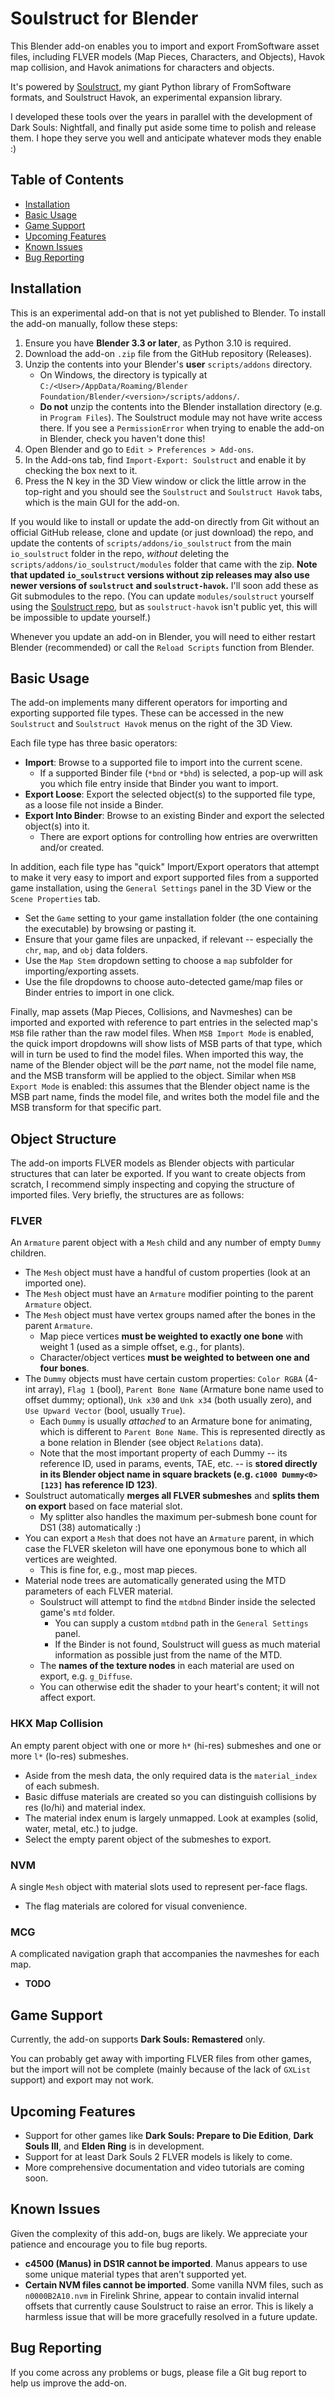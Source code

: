 # Soulstruct for Blender

This Blender add-on enables you to import and export FromSoftware asset files, including FLVER models (Map Pieces, Characters, and Objects), Havok map collision, and Havok animations for characters and objects.

It's powered by [Soulstruct](https://github.com/Grimrukh/soulstruct), my giant Python library of FromSoftware formats, and Soulstruct Havok, an experimental expansion library.

I developed these tools over the years in parallel with the development of Dark Souls: Nightfall, and finally put aside some time to polish and release them. I hope they serve you well and anticipate whatever mods they enable :)

## Table of Contents

- [Installation](#installation)
- [Basic Usage](#basic-usage)
- [Game Support](#game-support)
- [Upcoming Features](#upcoming-features)
- [Known Issues](#known-issues)
- [Bug Reporting](#bug-reporting)

## Installation

This is an experimental add-on that is not yet published to Blender. To install the add-on manually, follow these steps:

1. Ensure you have **Blender 3.3 or later**, as Python 3.10 is required.
2. Download the add-on `.zip` file from the GitHub repository (Releases).
3. Unzip the contents into your Blender's **user** `scripts/addons` directory.
   - On Windows, the directory is typically at `C:/<User>/AppData/Roaming/Blender Foundation/Blender/<version>/scripts/addons/`.
   - **Do not** unzip the contents into the Blender installation directory (e.g. in `Program Files`). The Soulstruct
   module may not have write access there. If you see a `PermissionError` when trying to enable the add-on in Blender, 
   check you haven't done this!
4. Open Blender and go to `Edit > Preferences > Add-ons`.
5. In the Add-ons tab, find `Import-Export: Soulstruct` and enable it by checking the box next to it.
6. Press the N key in the 3D View window or click the little arrow in the top-right and you should see the `Soulstruct`
   and `Soulstruct Havok` tabs, which is the main GUI for the add-on.

If you would like to install or update the add-on directly from Git without an official GitHub
release, clone and update (or just download) the repo, and update the contents of `scripts/addons/io_soulstruct`
from the main `io_soulstruct` folder in the repo, *without* deleting the `scripts/addons/io_soulstruct/modules` folder
that came with the zip. **Note that updated `io_soulstruct` versions without zip releases may also use
newer versions of `soulstruct` and `soulstruct-havok`.** I'll soon add these as Git submodules to the repo. (You can
update `modules/soulstruct` yourself using the [Soulstruct repo](https://github.com/Grimrukh/soulstruct), but as
`soulstruct-havok` isn't public yet, this will be impossible to update yourself.)

Whenever you update an add-on in Blender, you will need to either restart Blender (recommended) or call the 
`Reload Scripts` function from Blender.

## Basic Usage

The add-on implements many different operators for importing and exporting supported file types.
These can be accessed in the new `Soulstruct` and `Soulstruct Havok` menus on the right of the 3D View.

Each file type has three basic operators:
- **Import**: Browse to a supported file to import into the current scene.
  - If a supported Binder file (`*bnd` or `*bhd`) is selected, a pop-up will ask you which file entry inside that Binder you want to import.
- **Export Loose**: Export the selected object(s) to the supported file type, as a loose file not inside a Binder.
- **Export Into Binder**: Browse to an existing Binder and export the selected object(s) into it.
  - There are export options for controlling how entries are overwritten and/or created.

In addition, each file type has "quick" Import/Export operators that attempt to make it very easy to import
and export supported files from a supported game installation, using the `General Settings` panel in the 3D View or
the `Scene Properties` tab.
- Set the `Game` setting to your game installation folder (the one containing the executable) by browsing or pasting it.
- Ensure that your game files are unpacked, if relevant -- especially the `chr`, `map`, and `obj` data folders.
- Use the `Map Stem` dropdown setting to choose a `map` subfolder for importing/exporting assets.
- Use the file dropdowns to choose auto-detected game/map files or Binder entries to import in one click.

Finally, map assets (Map Pieces, Collisions, and Navmeshes) can be imported and exported with reference
to part entries in the selected map's `MSB` file rather than the raw model files. When `MSB Import Mode` is
enabled, the quick import dropdowns will show lists of MSB parts of that type, which will in turn be used to find
the model files. When imported this way, the name of the Blender object will be the *part* name, not the model file name,
and the MSB transform will be applied to the object. Similar when `MSB Export Mode` is enabled: this assumes
that the Blender object name is the MSB part name, finds the model file, and writes both the model file and the
MSB transform for that specific part.

## Object Structure

The add-on imports FLVER models as Blender objects with particular structures that can later be exported.
If you want to create objects from scratch, I recommend simply inspecting and copying the structure of imported
files. Very briefly, the structures are as follows:

### FLVER

An `Armature` parent object with a `Mesh` child and any number of empty `Dummy` children.
- The `Mesh` object must have a handful of custom properties (look at an imported one).
- The `Mesh` object must have an `Armature` modifier pointing to the parent `Armature` object.
- The `Mesh` object must have vertex groups named after the bones in the parent `Armature`.
  - Map piece vertices **must be weighted to exactly one bone** with weight 1 (used as a simple offset, e.g., for plants).
  - Character/object vertices **must be weighted to between one and four bones**.
- The `Dummy` objects must have certain custom properties: `Color RGBA` (4-int array), `Flag 1` (bool), 
`Parent Bone Name` (Armature bone name used to offset dummy; optional), `Unk x30` and `Unk x34` (both usually zero),
and `Use Upward Vector` (bool, usually `True`).
  - Each `Dummy` is usually *attached* to an Armature bone for animating, which is different to `Parent Bone Name`.
  This is represented directly as a bone relation in Blender (see object `Relations` data).
  - Note that the most important property of each Dummy -- its reference ID, used in params, events, TAE, etc. -- is 
  **stored directly in its Blender object name in square brackets (e.g. `c1000 Dummy<0> [123]` has reference ID 123)**.
- Soulstruct automatically **merges all FLVER submeshes** and **splits them on export** based on face material slot.
  - My splitter also handles the maximum per-submesh bone count for DS1 (38) automatically :)
- You can export a `Mesh` that does not have an `Armature` parent, in which case the FLVER skeleton will have one eponymous bone to which all vertices are weighted.
  - This is fine for, e.g., most map pieces.
- Material node trees are automatically generated using the MTD parameters of each FLVER material.
  - Soulstruct will attempt to find the `mtdbnd` Binder inside the selected game's `mtd` folder.
    - You can supply a custom `mtdbnd` path in the `General Settings` panel.
    - If the Binder is not found, Soulstruct will guess as much material information as possible just from the name of the MTD.
  - The **names of the texture nodes** in each material are used on export, e.g. `g_Diffuse`.
  - You can otherwise edit the shader to your heart's content; it will not affect export.

### HKX Map Collision

An empty parent object with one or more `h*` (hi-res) submeshes and one or more `l*` (lo-res) submeshes.
- Aside from the mesh data, the only required data is the `material_index` of each submesh.
- Basic diffuse materials are created so you can distinguish collisions by res (lo/hi) and material index.
- The material index enum is largely unmapped. Look at examples (solid, water, metal, etc.) to judge.
- Select the empty parent object of the submeshes to export.

### NVM

A single `Mesh` object with material slots used to represent per-face flags.
- The flag materials are colored for visual convenience.

### MCG

A complicated navigation graph that accompanies the navmeshes for each map.
- **TODO**

## Game Support

Currently, the add-on supports **Dark Souls: Remastered** only.

You can probably get away with importing FLVER files from other games, but the import will not
be complete (mainly because of the lack of `GXList` support) and export may not work.

## Upcoming Features

- Support for other games like **Dark Souls: Prepare to Die Edition**, **Dark Souls III**, and **Elden Ring** is in development.
- Support for at least Dark Souls 2 FLVER models is likely to come.
- More comprehensive documentation and video tutorials are coming soon.

## Known Issues

Given the complexity of this add-on, bugs are likely. We appreciate your patience and encourage you to file bug reports.

- **c4500 (Manus) in DS1R cannot be imported**. Manus appears to use some unique material types that aren't supported yet.
- **Certain NVM files cannot be imported**. Some vanilla NVM files, such as `n0000B2A10.nvm` in Firelink Shrine, appear
to contain invalid internal offsets that currently cause Soulstruct to raise an error. This is likely a harmless issue
that will be more gracefully resolved in a future update.

## Bug Reporting

If you come across any problems or bugs, please file a Git bug report to help us improve the add-on.
